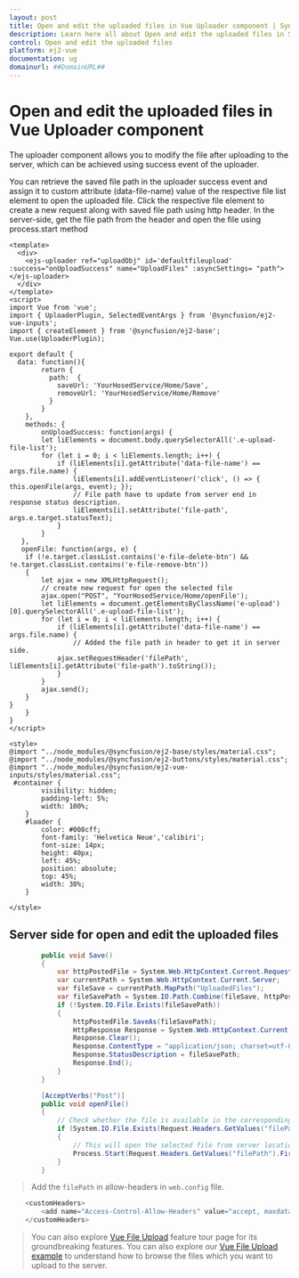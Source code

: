 ```yaml
---
layout: post
title: Open and edit the uploaded files in Vue Uploader component | Syncfusion
description: Learn here all about Open and edit the uploaded files in Syncfusion Vue Uploader component of Syncfusion Essential JS 2 and more.
control: Open and edit the uploaded files 
platform: ej2-vue
documentation: ug
domainurl: ##DomainURL##
---
```


# Open and edit the uploaded files in Vue Uploader component

The uploader component allows you to modify the file after uploading to the server, which can be achieved using success event of the uploader.

You can retrieve the saved file path in the uploader success event and assign it to custom attribute (data-file-name) value of the respective file list element to open the uploaded file. Click the respective file element to create a new request along with saved file path using http header. In the server-side, get the file path from the header and open the file using process.start method

```
<template>
  <div>
    <ejs-uploader ref="uploadObj" id='defaultfileupload' :success="onUploadSuccess" name="UploadFiles" :asyncSettings= "path"></ejs-uploader>
  </div>
</template>
<script>
import Vue from 'vue';
import { UploaderPlugin, SelectedEventArgs } from '@syncfusion/ej2-vue-inputs';
import { createElement } from '@syncfusion/ej2-base';
Vue.use(UploaderPlugin);

export default {
  data: function(){
        return {
          path:  {
            saveUrl: 'YourHosedService/Home/Save',
            removeUrl: 'YourHosedService/Home/Remove'
          }
        }
    },
    methods: {
        onUploadSuccess: function(args) {
        let liElements = document.body.querySelectorAll('.e-upload-file-list');
        for (let i = 0; i < liElements.length; i++) {
            if (liElements[i].getAttribute('data-file-name') == args.file.name) {
                liElements[i].addEventListener('click', () => { this.openFile(args, event); });
                // File path have to update from server end in response status description.
                liElements[i].setAttribute('file-path', args.e.target.statusText);
            }
        }
   },
   openFile: function(args, e) {
    if (!e.target.classList.contains('e-file-delete-btn') && !e.target.classList.contains('e-file-remove-btn'))
    {
        let ajax = new XMLHttpRequest();
        // create new request for open the selected file
        ajax.open("POST", "YourHosedService/Home/openFile');
        let liElements = document.getElementsByClassName('e-upload')[0].querySelectorAll('.e-upload-file-list');
        for (let i = 0; i < liElements.length; i++) {
            if (liElements[i].getAttribute('data-file-name') == args.file.name) {
                // Added the file path in header to get it in server side.
            ajax.setRequestHeader('filePath', liElements[i].getAttribute('file-path').toString());
            }
        }
        ajax.send();
    }
}
    }
}
</script>

<style>
@import "../node_modules/@syncfusion/ej2-base/styles/material.css";
@import "../node_modules/@syncfusion/ej2-buttons/styles/material.css";
@import "../node_modules/@syncfusion/ej2-vue-inputs/styles/material.css";
 #container {
        visibility: hidden;
        padding-left: 5%;
        width: 100%;
    }
    #loader {
        color: #008cff;
        font-family: 'Helvetica Neue','calibiri';
        font-size: 14px;
        height: 40px;
        left: 45%;
        position: absolute;
        top: 45%;
        width: 30%;
    }

</style>
```

## Server side for open and edit the uploaded files

```c#
        public void Save()
        {
            var httpPostedFile = System.Web.HttpContext.Current.Request.Files["UploadFiles"];
            var currentPath = System.Web.HttpContext.Current.Server;
            var fileSave = currentPath.MapPath("UploadedFiles");
            var fileSavePath = System.IO.Path.Combine(fileSave, httpPostedFile.FileName);
            if (!System.IO.File.Exists(fileSavePath))
            {
                httpPostedFile.SaveAs(fileSavePath);
                HttpResponse Response = System.Web.HttpContext.Current.Response;
                Response.Clear();
                Response.ContentType = "application/json; charset=utf-8";
                Response.StatusDescription = fileSavePath;
                Response.End();
            }
        }

        [AcceptVerbs("Post")]
        public void openFile()
        {
            // Check whether the file is available in the corresponding location
            if (System.IO.File.Exists(Request.Headers.GetValues("filePath").First()))
            {
                // This will open the selected file from server location in desktop
                Process.Start(Request.Headers.GetValues("filePath").First());
            }
        }
```

> Add the `filePath` in allow-headers in `web.config` file.

```c#
    <customHeaders>
        <add name="Access-Control-Allow-Headers" value="accept, maxdataserviceversion, origin, x-requested-with, dataserviceversion,content-type, chunk-index, Authorization, filePath" />
    </customHeaders>
```

>You can also explore [Vue File Upload](https://www.syncfusion.com/vue-ui-components/vue-file-upload) feature tour page for its groundbreaking features. You can also explore our [Vue File Upload example](https://ej2.syncfusion.com/vue/demos/#/material/uploader/default.html) to understand how to browse the files which you want to upload to the server.